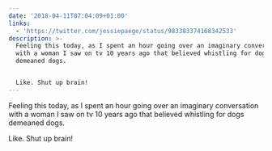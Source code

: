 ```yaml
---
date: '2018-04-11T07:04:09+01:00'
links:
  - 'https://twitter.com/jessiepaege/status/983383374168342533'
description: >-
  Feeling this today, as I spent an hour going over an imaginary conversation
  with a woman I saw on tv 10 years ago that believed whistling for dogs
  demeaned dogs.


  Like. Shut up brain!
---
```

Feeling this today, as I spent an hour going over an imaginary conversation with a woman I saw on tv 10 years ago that believed whistling for dogs demeaned dogs.

Like. Shut up brain! 
